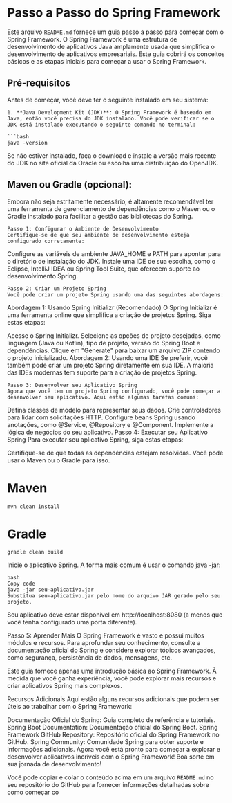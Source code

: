 # Passo a Passo do Spring Framework

Este arquivo `README.md` fornece um guia passo a passo para começar com o Spring Framework. O Spring Framework é uma estrutura de desenvolvimento de aplicativos Java amplamente usada que simplifica o desenvolvimento de aplicativos empresariais. Este guia cobrirá os conceitos básicos e as etapas iniciais para começar a usar o Spring Framework.

## Pré-requisitos

Antes de começar, você deve ter o seguinte instalado em seu sistema:

    1. **Java Development Kit (JDK)**: O Spring Framework é baseado em Java, então você precisa do JDK instalado. Você pode verificar se o JDK está instalado executando o seguinte comando no terminal:

    ```bash
    java -version

Se não estiver instalado, faça o download e instale a versão mais recente do JDK no site oficial da Oracle ou escolha uma distribuição do OpenJDK.

## Maven ou Gradle (opcional): 

Embora não seja estritamente necessário, é altamente recomendável ter uma ferramenta de gerenciamento de dependências como o Maven ou o Gradle instalado para facilitar a gestão das bibliotecas do Spring.

    Passo 1: Configurar o Ambiente de Desenvolvimento
    Certifique-se de que seu ambiente de desenvolvimento esteja configurado corretamente:

Configure as variáveis de ambiente JAVA_HOME e PATH para apontar para o diretório de instalação do JDK.
Instale uma IDE de sua escolha, como o Eclipse, IntelliJ IDEA ou Spring Tool Suite, que oferecem suporte ao desenvolvimento Spring.

    Passo 2: Criar um Projeto Spring
    Você pode criar um projeto Spring usando uma das seguintes abordagens:

Abordagem 1: Usando Spring Initializr (Recomendado)
O Spring Initializr é uma ferramenta online que simplifica a criação de projetos Spring. Siga estas etapas:

Acesse o Spring Initializr.
Selecione as opções de projeto desejadas, como linguagem (Java ou Kotlin), tipo de projeto, versão do Spring Boot e dependências.
Clique em "Generate" para baixar um arquivo ZIP contendo o projeto inicializado.
Abordagem 2: Usando uma IDE
Se preferir, você também pode criar um projeto Spring diretamente em sua IDE. A maioria das IDEs modernas tem suporte para a criação de projetos Spring.

    Passo 3: Desenvolver seu Aplicativo Spring
    Agora que você tem um projeto Spring configurado, você pode começar a desenvolver seu aplicativo. Aqui estão algumas tarefas comuns:

Defina classes de modelo para representar seus dados.
Crie controladores para lidar com solicitações HTTP.
Configure beans Spring usando anotações, como @Service, @Repository e @Component.
Implemente a lógica de negócios do seu aplicativo.
Passo 4: Executar seu Aplicativo Spring
Para executar seu aplicativo Spring, siga estas etapas:

Certifique-se de que todas as dependências estejam resolvidas. Você pode usar o Maven ou o Gradle para isso.

# Maven
    mvn clean install

# Gradle
    gradle clean build
Inicie o aplicativo Spring. A forma mais comum é usar o comando java -jar:

    bash
    Copy code
    java -jar seu-aplicativo.jar
    Substitua seu-aplicativo.jar pelo nome do arquivo JAR gerado pelo seu projeto.

Seu aplicativo deve estar disponível em http://localhost:8080 (a menos que você tenha configurado uma porta diferente).

Passo 5: Aprender Mais
O Spring Framework é vasto e possui muitos módulos e recursos. Para aprofundar seu conhecimento, consulte a documentação oficial do Spring e considere explorar tópicos avançados, como segurança, persistência de dados, mensagens, etc.

Este guia fornece apenas uma introdução básica ao Spring Framework. À medida que você ganha experiência, você pode explorar mais recursos e criar aplicativos Spring mais complexos.

Recursos Adicionais
Aqui estão alguns recursos adicionais que podem ser úteis ao trabalhar com o Spring Framework:

Documentação Oficial do Spring: Guia completo de referência e tutoriais.
Spring Boot Documentation: Documentação oficial do Spring Boot.
Spring Framework GitHub Repository: Repositório oficial do Spring Framework no GitHub.
Spring Community: Comunidade Spring para obter suporte e informações adicionais.
Agora você está pronto para começar a explorar e desenvolver aplicativos incríveis com o Spring Framework! Boa sorte em sua jornada de desenvolvimento!

Você pode copiar e colar o conteúdo acima em um arquivo `README.md` no seu repositório do GitHub para fornecer informações detalhadas sobre como começar co